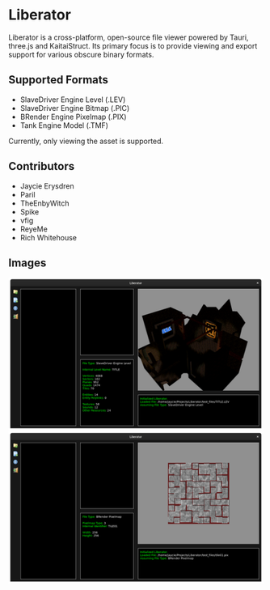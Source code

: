 # Liberator
 
Liberator is a cross-platform, open-source file viewer powered by Tauri, three.js and KaitaiStruct. Its primary focus is to provide viewing and export support for various obscure binary formats.

## Supported Formats

- SlaveDriver Engine Level (.LEV)
- SlaveDriver Engine Bitmap (.PIC)
- BRender Engine Pixelmap (.PIX)
- Tank Engine Model (.TMF)

Currently, only viewing the asset is supported.

## Contributors

- Jaycie Erysdren
- Paril
- TheEnbyWitch
- Spike
- vfig
- ReyeMe
- Rich Whitehouse

## Images

![A view of the software Liberator, with a level from Quake for the Sega Saturn loaded in the asset viewport.](/meta/images/liberator_quakelev.png)
![A view of the software Liberator, with a texture from the BRender engine loaded in the asset viewport.](/meta/images/liberator_brenderpix.png)